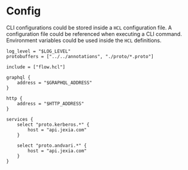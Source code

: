# Config

CLI configurations could be stored inside a `HCL` configuration file.
A configuration file could be referenced when executing a CLI command.
Environment variables could be used inside the `HCL` definitions.

```hcl
log_level = "$LOG_LEVEL"
protobuffers = ["../../annotations", "./proto/*.proto"]

include = ["flow.hcl"]

graphql {
    address = "$GRAPHQL_ADDRESS"
}

http {
    address = "$HTTP_ADDRESS"
}

services {
    select "proto.kerberos.*" {
        host = "api.jexia.com"
    }

    select "proto.andvari.*" {
        host = "api.jexia.com"
    }
}
```